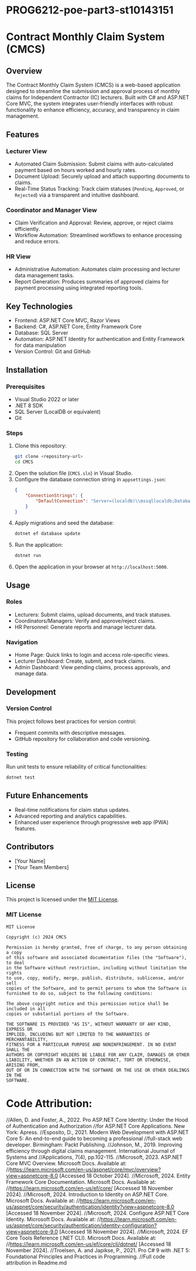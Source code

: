 # PROG6212-poe-part3-st10143151
 



# Contract Monthly Claim System (CMCS)

## Overview
The Contract Monthly Claim System (CMCS) is a web-based application designed to streamline the submission and approval process of monthly claims for Independent Contractor (IC) lecturers. Built with C# and ASP.NET Core MVC, the system integrates user-friendly interfaces with robust functionality to enhance efficiency, accuracy, and transparency in claim management.

## Features

### Lecturer View
- Automated Claim Submission: Submit claims with auto-calculated payment based on hours worked and hourly rates.
- Document Upload: Securely upload and attach supporting documents to claims.
- Real-Time Status Tracking: Track claim statuses (`Pending`, `Approved`, or `Rejected`) via a transparent and intuitive dashboard.

### Coordinator and Manager View
- Claim Verification and Approval: Review, approve, or reject claims efficiently.
- Workflow Automation: Streamlined workflows to enhance processing and reduce errors.

### HR View
- Administrative Automation: Automates claim processing and lecturer data management tasks.
- Report Generation: Produces summaries of approved claims for payment processing using integrated reporting tools.

## Key Technologies
- Frontend: ASP.NET Core MVC, Razor Views
- Backend: C#, ASP.NET Core, Entity Framework Core
- Database: SQL Server
- Automation: ASP.NET Identity for authentication and Entity Framework for data manipulation
- Version Control: Git and GitHub

## Installation

### Prerequisites
- Visual Studio 2022 or later
- .NET 8 SDK
- SQL Server (LocalDB or equivalent)
- Git

### Steps
1. Clone this repository:
   ```bash
   git clone <repository-url>
   cd CMCS
   ```
2. Open the solution file (`CMCS.sln`) in Visual Studio.
3. Configure the database connection string in `appsettings.json`:
   ```json
   {
       "ConnectionStrings": {
           "DefaultConnection": "Server=(localdb)\\mssqllocaldb;Database=CMCS;Trusted_Connection=True;"
       }
   }
   ```
4. Apply migrations and seed the database:
   ```bash
   dotnet ef database update
   ```
5. Run the application:
   ```bash
   dotnet run
   ```
6. Open the application in your browser at `http://localhost:5000`.

## Usage

### Roles
- Lecturers: Submit claims, upload documents, and track statuses.
- Coordinators/Managers: Verify and approve/reject claims.
- HR Personnel: Generate reports and manage lecturer data.

### Navigation
- Home Page: Quick links to login and access role-specific views.
- Lecturer Dashboard: Create, submit, and track claims.
- Admin Dashboard: View pending claims, process approvals, and manage data.

## Development

### Version Control
This project follows best practices for version control:
- Frequent commits with descriptive messages.
- GitHub repository for collaboration and code versioning.

### Testing
Run unit tests to ensure reliability of critical functionalities:
```bash
dotnet test
```

## Future Enhancements
- Real-time notifications for claim status updates.
- Advanced reporting and analytics capabilities.
- Enhanced user experience through progressive web app (PWA) features.

## Contributors
- [Your Name]
- [Your Team Members]

## License
This project is licensed under the [MIT License](LICENSE).

### MIT License

```
MIT License

Copyright (c) 2024 CMCS

Permission is hereby granted, free of charge, to any person obtaining a copy
of this software and associated documentation files (the "Software"), to deal
in the Software without restriction, including without limitation the rights
to use, copy, modify, merge, publish, distribute, sublicense, and/or sell
copies of the Software, and to permit persons to whom the Software is
furnished to do so, subject to the following conditions:

The above copyright notice and this permission notice shall be included in all
copies or substantial portions of the Software.

THE SOFTWARE IS PROVIDED "AS IS", WITHOUT WARRANTY OF ANY KIND, EXPRESS OR
IMPLIED, INCLUDING BUT NOT LIMITED TO THE WARRANTIES OF MERCHANTABILITY,
FITNESS FOR A PARTICULAR PURPOSE AND NONINFRINGEMENT. IN NO EVENT SHALL THE
AUTHORS OR COPYRIGHT HOLDERS BE LIABLE FOR ANY CLAIM, DAMAGES OR OTHER
LIABILITY, WHETHER IN AN ACTION OF CONTRACT, TORT OR OTHERWISE, ARISING FROM,
OUT OF OR IN CONNECTION WITH THE SOFTWARE OR THE USE OR OTHER DEALINGS IN THE
SOFTWARE.
```

# Code Attribution:

//Allen, D. and Foster, A., 2022. Pro ASP.NET Core Identity: Under the Hood of Authentication and Authorization 
//for ASP.NET Core Applications. New York: Apress.
//Esposito, D., 2021. Modern Web Development with ASP.NET Core 5: An end-to-end guide to becoming a professional 
//full-stack web developer. Birmingham: Packt Publishing.
//Johnson, M., 2019. Improving efficiency through digital claims management. International Journal of Systems and 
//Applications, 7(4), pp.102-115.
//Microsoft, 2023. ASP.NET Core MVC Overview. Microsoft Docs. Available at: 
//https://learn.microsoft.com/en-us/aspnet/core/mvc/overview?view=aspnetcore-8.0 [Accessed 18 October 2024].
//Microsoft, 2024. Entity Framework Core Documentation. Microsoft Docs. Available at: 
//https://learn.microsoft.com/en-us/ef/core/ [Accessed 18 November 2024].
//Microsoft, 2024. Introduction to Identity on ASP.NET Core. Microsoft Docs. Available at: 
//https://learn.microsoft.com/en-us/aspnet/core/security/authentication/identity?view=aspnetcore-8.0 [Accessed 18 November 2024].
//Microsoft, 2024. Configure ASP.NET Core Identity. Microsoft Docs. Available at: 
//https://learn.microsoft.com/en-us/aspnet/core/security/authentication/identity-configuration?view=aspnetcore-9.0 [Accessed 18 November 2024].
//Microsoft, 2024. EF Core Tools Reference (.NET CLI). Microsoft Docs. Available at: 
//https://learn.microsoft.com/en-us/ef/core/cli/dotnet/ [Accessed 18 November 2024].
//Troelsen, A. and Japikse, P., 2021. Pro C# 9 with .NET 5: Foundational Principles and Practices in Programming.
//Full code attribution in Readme.md

